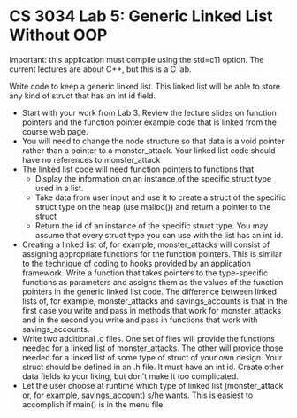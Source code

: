 # CS 3034 Lab 5: Generic Linked List Without OOP

Important: this application must compile using the std=c11 option. The current lectures are about C++, but this is a C lab.

Write code to keep a generic linked list. This linked list will be able to store any kind of struct that has an int id field.

* Start with your work from Lab 3. Review the lecture slides on function pointers and the function pointer example code that is linked from the course web page.
* You will need to change the node structure so that data is a void pointer rather than a pointer to a monster_attack. Your linked list code should have no references to monster_attack
* The linked list code will need function pointers to functions that
  * Display the information on an instance of the specific struct type used in a list.
  * Take data from user input and use it to create a struct of the specific struct type on the heap (use malloc()) and return a pointer to the struct
  * Return the id of an instance of the specific struct type. You may assume that every struct type you can use with the list has an int id.
* Creating a linked list of, for example, monster_attacks will consist of assigning appropriate functions for the function pointers. This is similar to the technique of coding to hooks provided by an application framework. Write a function that takes pointers to the type-specific functions as parameters and assigns them as the values of the function pointers in the generic linked list code. The difference between linked lists of, for example, monster_attacks and savings_accounts is that in the first case you write and pass in methods that work for monster_attacks and in the second you write and pass in functions that work with savings_accounts.
* Write two additional .c files. One set of files will provide the functions needed for a linked list of monster_attacks. The other will provide those needed for a linked list of some type of struct of your own design. Your struct should be defined in an .h file. It must have an int id. Create other data fields to your liking, but don't make it too complicated.
* Let the user choose at runtime which type of linked list (monster_attack or, for example, savings_account) s/he wants. This is easiest to accomplish if main() is in the menu file.
